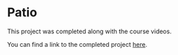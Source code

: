 # Patio

This project was completed along with the course videos.

You can find a link to the completed project [here](https://megcleblanc.github.io/superhi/foundation/patio/).

